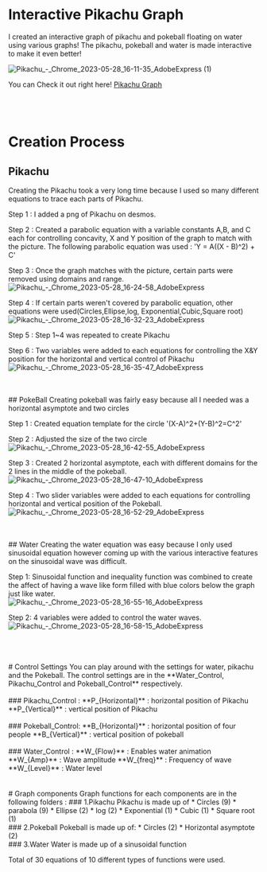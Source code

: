  Interactive Pikachu Graph
 =============

I created an interactive graph of pikachu and pokeball floating on water using various graphs!
The pikachu, pokeball and water is made interactive to make it even better!



![Pikachu_-_Chrome_2023-05-28_16-11-35_AdobeExpress (1)](https://github.com/juho-creator/Graphing-Pikachu/assets/72856990/df81b209-0bf5-4404-8255-aa2323151de5)


You can Check it out right here! [Pikachu Graph](https://www.desmos.com/calculator/v8mpye0wof)
<br />
<br />
<br />
<br />

# Creation Process 

## Pikachu
Creating the Pikachu took a very long time because I used so many different equations to trace each parts of Pikachu.

Step 1 : I added a png of Pikachu on desmos. 

Step 2 : Created a parabolic equation with a variable constants A,B, and C each for controlling concavity, X and Y 
position of the graph to match with the picture. The following parabolic equation was used : 'Y = A((X - B)^2) + C'


Step 3 : Once the graph matches with the picture, certain parts were removed using domains and range.<br />
![Pikachu_-_Chrome_2023-05-28_16-24-58_AdobeExpress](https://github.com/juho-creator/Graphing-Pikachu/assets/72856990/88e56472-a879-4144-8cb2-e50f300d62f0)



Step 4 : If certain parts weren't covered by parabolic equation, other equations were used(Circles,Ellipse,log, Exponential,Cubic,Square root)<br />
![Pikachu_-_Chrome_2023-05-28_16-32-23_AdobeExpress](https://github.com/juho-creator/Graphing-Pikachu/assets/72856990/848dce22-e0b1-4037-8e9f-9bb35d6382d9)



Step 5 : Step 1~4 was repeated to create Pikachu

Step 6 : Two variables were added to each equations for controlling the X&Y position for the horizontal and vertical control of Pikachu<br />
![Pikachu_-_Chrome_2023-05-28_16-35-47_AdobeExpress](https://github.com/juho-creator/Graphing-Pikachu/assets/72856990/f740967f-7dd2-4423-91c6-f995e49a12b5)

<br />
<br />
## PokeBall
Creating pokeball was fairly easy because all I needed was a horizontal asymptote and two circles 

Step 1 : Created equation template for the circle '(X-A)^2+(Y-B)^2=C^2'

Step 2 :  Adjusted the size of the two circle<br />
![Pikachu_-_Chrome_2023-05-28_16-42-55_AdobeExpress](https://github.com/juho-creator/Graphing-Pikachu/assets/72856990/beb67fe5-adab-4f77-96ee-f9a7a85dfbb5)


Step 3 : Created 2 horizontal asymptote, each with different domains for the 2 lines in the middle of the pokeball.<br />
![Pikachu_-_Chrome_2023-05-28_16-47-10_AdobeExpress](https://github.com/juho-creator/Graphing-Pikachu/assets/72856990/762c90a4-571c-4e8f-b0fa-2b941eb5b2a0)

Step 4 : Two slider variables were added to each equations for controlling horizontal and vertical position of the Pokeball.<br />
![Pikachu_-_Chrome_2023-05-28_16-52-29_AdobeExpress](https://github.com/juho-creator/Graphing-Pikachu/assets/72856990/cbe51756-feb1-4c6c-8cad-c2208d755d21)

<br />
<br />
## Water 
Creating the water equation was easy because I only used sinusoidal equation however coming up with the various interactive features on the sinusoidal wave was difficult. 

Step 1: Sinusoidal function and inequality function was combined to create the affect of having a wave like form filled with blue colors below the graph just like water.<br />
![Pikachu_-_Chrome_2023-05-28_16-55-16_AdobeExpress](https://github.com/juho-creator/Graphing-Pikachu/assets/72856990/cc93cff3-219d-404b-b094-5d4abb404dfa)

Step 2: 4 variables were added to control the water waves.<br />
![Pikachu_-_Chrome_2023-05-28_16-58-15_AdobeExpress](https://github.com/juho-creator/Graphing-Pikachu/assets/72856990/b03b495f-4305-4717-ab9a-d8a5ae29f076)

<br />
<br />
<br />
# Control Settings
You can play around with the settings for water, pikachu and the Pokeball. 
The control settings are in the **Water_Control, Pikachu_Control and Pokeball_Control** respectively.

<br />
<br />
### Pikachu_Control :
**P_{Horizontal}** : horizontal position of Pikachu
**P_{Vertical}** : vertical position of Pikachu


<br />
<br />
### Pokeball_Control: 
**B_{Horizontal}** : horizontal position of four people
**B_{Vertical}** : vertical position of pokeball

<br />
<br />
### Water_Control :
**W_{Flow}** : Enables water animation
**W_{Amp}** : Wave amplitude
**W_{freq}** : Frequency of wave 
**W_{Level}** : Water level

<br />
<br />
<br />
# Graph components
Graph functions for each components are in the following folders :
### 1.Pikachu
Pikachu is made up of 
  * Circles (9)
  * parabola (9)
  * Ellipse (2)
  * log (2)
  * Exponential (1)
  * Cubic (1)
  * Square root (1) 
 
<br />
### 2.Pokeball
Pokeball is made up of: 
  * Circles (2)
  * Horizontal asymptote (2)

<br />
### 3.Water
Water is made up of a sinusoidal function

Total of 30 equations of 10 different types of functions were used. 


